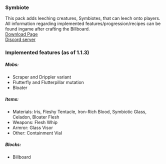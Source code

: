 ### Symbiote  
This pack adds leeching creatures, Symbiotes, that can leech onto players.   
All information regarding implemented features/progression/recipes can be found ingame after crafting the Billboard.  
[Download Page](https://smithed.dev/packs/asdru22/asb)  
[Discord server](https://discord.gg/aUwaJFt)
### Implemented features (as of 1.1.3)
##### Mobs:
- Scraper and Drippler variant
- Flutterfly and Flutterpillar mutation
- Bloater
##### Items:
- Materials: Iris, Fleshy Tentacle, Iron-Rich Blood, Symbiotic Glass, Celadon, Bloater Flesh
- Weapons: Flesh Whip
- Armror: Glass Visor
- Other: Containment Vial
##### Blocks:
- Billboard

